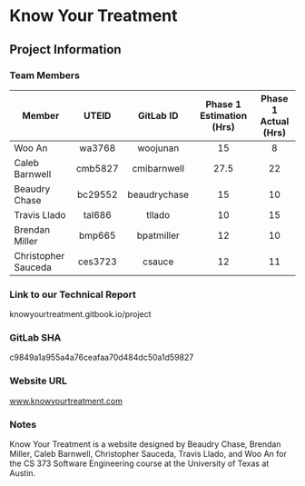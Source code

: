 # Know Your Treatment

## Project Information
### Team Members

Member              | UTEID   |    GitLab ID    | Phase 1 Estimation (Hrs)   | Phase 1 Actual (Hrs)
--------------------|:-------:|:---------------:|:--------------------------:|:--------------------:
Woo An              |wa3768   |woojunan         |          15                |        8
Caleb Barnwell      |cmb5827  |cmibarnwell      |          27.5              |       22
Beaudry Chase       |bc29552  |beaudrychase     |          15                |       10
Travis Llado        |tal686   |tllado           |          10                |       15
Brendan Miller      |bmp665   |bpatmiller       |          12                |       10
Christopher Sauceda |ces3723  |csauce           |          12                |       11


### Link to our Technical Report
knowyourtreatment.gitbook.io/project

### GitLab SHA
c9849a1a955a4a76ceafaa70d484dc50a1d59827

### Website URL
www.knowyourtreatment.com

### Notes
Know Your Treatment is a website designed by Beaudry Chase, Brendan Miller, Caleb Barnwell, Christopher Sauceda, Travis Llado, and Woo An for the CS 373 Software Engineering course at the University of Texas at Austin.
